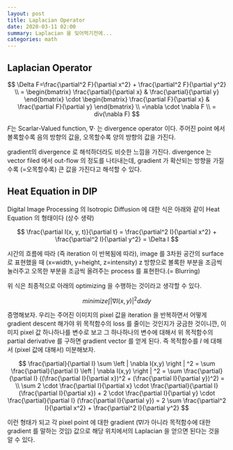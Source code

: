 ```yaml
---
layout: post
title: Laplacian Operator
date: 2020-03-11 02:00
summary: Laplacian 을 잊어먹기전에...
categories: math
---
```


## Laplacian Operator

$$
\Delta F=\frac{\partial^2 F}{\partial x^2} + \frac{\partial^2 F}{\partial y^2} \\
= \begin{bmatrix} \frac{\partial}{\partial x} & \frac{\partial}{\partial y} \end{bmatrix} \cdot \begin{bmatrix} \frac{\partial F}{\partial x} & \frac{\partial F}{\partial y} \end{bmatrix} \\ 
=\nabla \cdot \nabla F \\
= div(\nabla F)
$$

$F$는 Scarlar-Valued function, $\nabla \cdot$ 는 divergence operator 이다.
주어진 point 에서 볼록할수록 음의 방향의 값을, 오목할수록 양의 방향의 값을 가진다.

gradient의 divergence 로 해석하더라도 비슷한 느낌을 가진다. divergence 는 vector filed 에서 out-flow 의 정도를 나타내는데, gradient 가 확산되는 방향을 가질수록 (=오목할수록) 큰 값을 가진다고 해석할 수 있다.

## Heat Equation in DIP

Digital Image Processing 의 Isotropic Diffusion 에 대한 식은 아래와 같이 Heat Equation 의 형태이다 (상수 생략)

$$
\frac{\partial I(x, y, t)}{\partial t} = \frac{\partial^2 I}{\partial x^2} + \frac{\partial^2 I}{\partial y^2} = \Delta I
$$

시간의 흐름에 따라 (즉 iteration 이 반복됨에 따라), image 를 3차원 공간의 surface 로 표현했을 때 (x=width, y=height, z=intensity) z 방향으로 볼록한 부분을 조금씩 눌러주고 오목한 부분을 조금씩 올려주는 process 를 표현한다.(= Blurring)

위 식은 최종적으로 아래의 optimizing 을 수행하는 것이라고 생각할 수 있다.

$$
minimize \int \left | \nabla I(x,y) \right | ^2 dxdy
$$

증명해보자. 우리는 주어진 이미지의 pixel 값을 iteration 을 반복하면서 어떻게 gradient descent 해가야 위 목적함수의 loss 를 줄이는 것인지가 궁금한 것이니깐,  이미지 pixel 값 하나하나를 변수로 보고 그 하나하나의 변수에 대해서 위 목적함수의 partial derivative 를 구하면 gradient vector 를 얻게 된다. 즉 목적함수를 $I$ 에 대해서 (pixel 값에 대해서) 미분해보자.

$$
\frac{\partial}{\partial I} \sum \left | \nabla I(x,y) \right | ^2 = 
\sum \frac{\partial}{\partial I} \left | \nabla I(x,y) \right | ^2 = 
\sum \frac{\partial}{\partial I} ((\frac{\partial I}{\partial x})^2 + (\frac{\partial I}{\partial y})^2) = \\
\sum 2 \cdot \frac{\partial I}{\partial x} \cdot \frac{\partial}{\partial I} (\frac{\partial I}{\partial x})  + 2 \cdot \frac{\partial I}{\partial y} \cdot \frac{\partial}{\partial I} (\frac{\partial I}{\partial y}) =
2 \sum \frac{\partial^2 I}{\partial x^2} + \frac{\partial^2 I}{\partial y^2}
$$

이런 형태가 되고 각 pixel point 에 대한 gradient ($\nabla I$가 아니라 목적함수에 대한 gradient 를 말하는 것임) 값으로 해당 위치에서의 Laplacian 을 얻으면 된다는 것을 알 수 있다.

